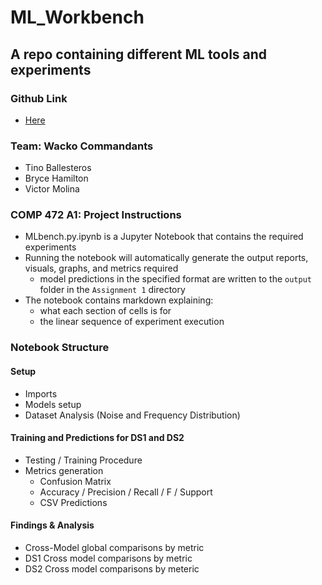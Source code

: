 # ML_Workbench
## A repo containing different ML tools and experiments
### Github Link
- [Here](https://github.com/vmc9/ML_Workbench)
### Team: Wacko Commandants
- Tino Ballesteros
- Bryce Hamilton
- Victor Molina
### COMP 472 A1: Project Instructions
- MLbench.py.ipynb is a Jupyter Notebook that contains the required experiments
- Running the notebook will automatically generate the output reports, visuals, graphs, and metrics required
    - model predictions in the specified format are written to the `output` folder in the `Assignment 1` directory
- The notebook contains markdown explaining:
    - what each section of cells is for
    - the linear sequence of experiment execution
### Notebook Structure
#### Setup 
- Imports
- Models setup
- Dataset Analysis (Noise and Frequency Distribution)
#### Training and Predictions for DS1 and DS2
- Testing / Training Procedure
- Metrics generation
    - Confusion Matrix
    - Accuracy / Precision / Recall / F / Support
    - CSV Predictions
#### Findings & Analysis
- Cross-Model global comparisons by metric
- DS1 Cross model comparisons by metric
- DS2 Cross model comparisons by meteric
